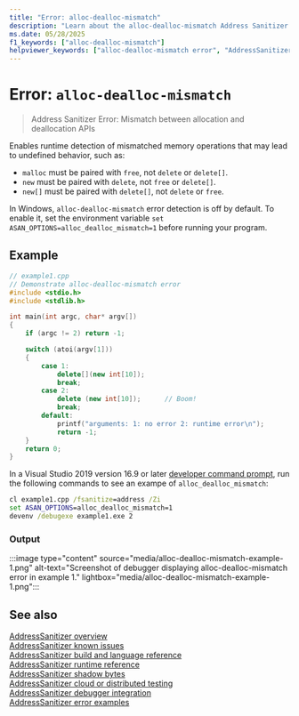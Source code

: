 ```yaml
---
title: "Error: alloc-dealloc-mismatch"
description: "Learn about the alloc-dealloc-mismatch Address Sanitizer error."
ms.date: 05/28/2025
f1_keywords: ["alloc-dealloc-mismatch"]
helpviewer_keywords: ["alloc-dealloc-mismatch error", "AddressSanitizer error alloc-dealloc-mismatch"]
---
```

# Error: `alloc-dealloc-mismatch`

> Address Sanitizer Error: Mismatch between allocation and deallocation APIs

Enables runtime detection of mismatched memory operations that may lead to undefined behavior, such as:
- `malloc` must be paired with `free`, not `delete` or `delete[]`.
- `new` must be paired with `delete`, not `free` or `delete[]`.
- `new[]` must be paired with `delete[]`, not `delete` or `free`.

In Windows, `alloc-dealloc-mismatch` error detection is off by default. To enable it, set the environment variable `set ASAN_OPTIONS=alloc_dealloc_mismatch=1` before running your program.

## Example

```cpp
// example1.cpp
// Demonstrate alloc-dealloc-mismatch error
#include <stdio.h>
#include <stdlib.h>

int main(int argc, char* argv[])
{
    if (argc != 2) return -1;

    switch (atoi(argv[1]))
    {
        case 1:
            delete[](new int[10]);
            break;
        case 2:
            delete (new int[10]);      // Boom!
            break;
        default:
            printf("arguments: 1: no error 2: runtime error\n");
            return -1;
    }
    return 0;
}
```

In a Visual Studio 2019 version 16.9 or later [developer command prompt](../build/building-on-the-command-line.md#developer_command_prompt_shortcuts), run the following commands to see an exampe of `alloc_dealloc_mismatch`:

```cmd
cl example1.cpp /fsanitize=address /Zi
set ASAN_OPTIONS=alloc_dealloc_mismatch=1
devenv /debugexe example1.exe 2
```

### Output

:::image type="content" source="media/alloc-dealloc-mismatch-example-1.png" alt-text="Screenshot of debugger displaying alloc-dealloc-mismatch error in example 1." lightbox="media/alloc-dealloc-mismatch-example-1.png":::

## See also

[AddressSanitizer overview](asan.md)\
[AddressSanitizer known issues](asan-known-issues.md)\
[AddressSanitizer build and language reference](asan-building.md)\
[AddressSanitizer runtime reference](asan-runtime.md)\
[AddressSanitizer shadow bytes](asan-shadow-bytes.md)\
[AddressSanitizer cloud or distributed testing](asan-offline-crash-dumps.md)\
[AddressSanitizer debugger integration](asan-debugger-integration.md)\
[AddressSanitizer error examples](asan-error-examples.md)
